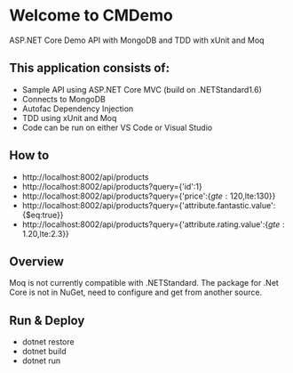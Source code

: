 # Welcome to CMDemo

ASP.NET Core Demo API with MongoDB and TDD with xUnit and Moq

## This application consists of:

* Sample API using ASP.NET Core MVC (build on .NETStandard1.6)
* Connects to MongoDB
* Autofac Dependency Injection
* TDD using xUnit and Moq
* Code can be run on either VS Code or Visual Studio

## How to

* http://localhost:8002/api/products
* http://localhost:8002/api/products?query={'id':1}
* http://localhost:8002/api/products?query={'price':{$gte:120,$lte:130}}
* http://localhost:8002/api/products?query={'attribute.fantastic.value':{$eq:true}}
* http://localhost:8002/api/products?query={'attribute.rating.value':{$gte:1.20,$lte:2.3}}

## Overview

Moq is not currently compatible with .NETStandard. The package for .Net Core is not in NuGet, need to configure and get from another source. 

## Run & Deploy

* dotnet restore
* dotnet build
* dotnet run
